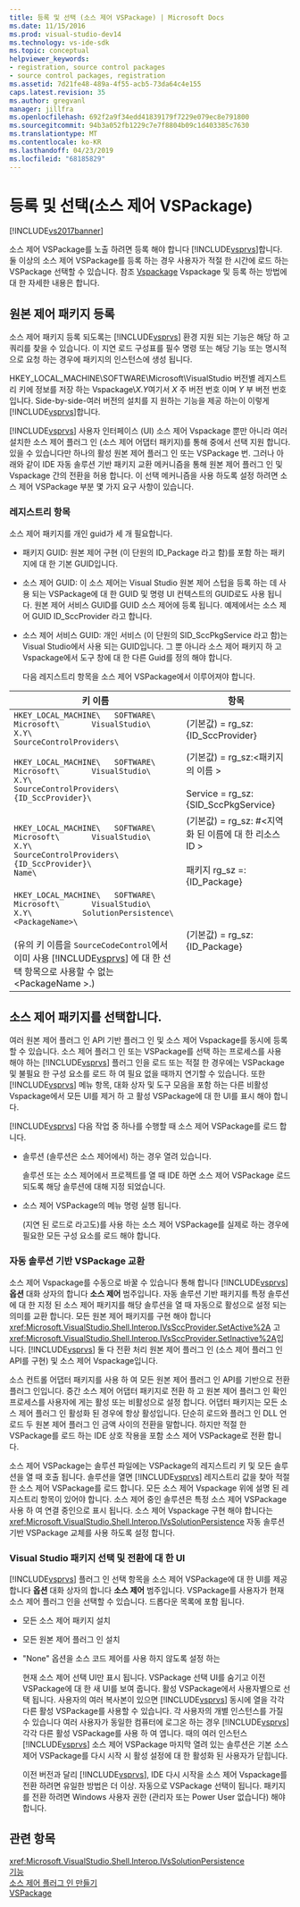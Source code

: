 ```yaml
---
title: 등록 및 선택 (소스 제어 VSPackage) | Microsoft Docs
ms.date: 11/15/2016
ms.prod: visual-studio-dev14
ms.technology: vs-ide-sdk
ms.topic: conceptual
helpviewer_keywords:
- registration, source control packages
- source control packages, registration
ms.assetid: 7d21fe48-489a-4f55-acb5-73da64c4e155
caps.latest.revision: 35
ms.author: gregvanl
manager: jillfra
ms.openlocfilehash: 692f2a9f34edd41839179f7229e079ec8e791800
ms.sourcegitcommit: 94b3a052fb1229c7e7f8804b09c1d403385c7630
ms.translationtype: MT
ms.contentlocale: ko-KR
ms.lasthandoff: 04/23/2019
ms.locfileid: "68185829"
---
```

# <a name="registration-and-selection-source-control-vspackage"></a>등록 및 선택(소스 제어 VSPackage)
[!INCLUDE[vs2017banner](../../includes/vs2017banner.md)]

소스 제어 VSPackage를 노출 하려면 등록 해야 합니다 [!INCLUDE[vsprvs](../../includes/vsprvs-md.md)]합니다. 둘 이상의 소스 제어 VSPackage를 등록 하는 경우 사용자가 적절 한 시간에 로드 하는 VSPackage 선택할 수 있습니다. 참조 [Vspackage](../../extensibility/internals/vspackages.md) Vspackage 및 등록 하는 방법에 대 한 자세한 내용은 합니다.  
  
## <a name="registering-a-source-control-package"></a>원본 제어 패키지 등록  
 소스 제어 패키지 등록 되도록는 [!INCLUDE[vsprvs](../../includes/vsprvs-md.md)] 환경 지원 되는 기능은 해당 하 고 쿼리를 찾을 수 있습니다. 이 지연 로드 구성표를 필수 명령 또는 해당 기능 또는 명시적으로 요청 하는 경우에 패키지의 인스턴스에 생성 됩니다.  
  
 HKEY_LOCAL_MACHINE\SOFTWARE\Microsoft\VisualStudio 버전별 레지스트리 키에 정보를 저장 하는 Vspackage\\*X.Y*여기서 *X* 주 버전 번호 이며 *Y* 부 버전 번호입니다. Side-by-side-여러 버전의 설치를 지 원하는 기능을 제공 하는이 이렇게 [!INCLUDE[vsprvs](../../includes/vsprvs-md.md)]합니다.  
  
 [!INCLUDE[vsprvs](../../includes/vsprvs-md.md)] 사용자 인터페이스 (UI) 소스 제어 Vspackage 뿐만 아니라 여러 설치한 소스 제어 플러그 인 (소스 제어 어댑터 패키지)를 통해 중에서 선택 지원 합니다. 있을 수 있습니다만 하나의 활성 원본 제어 플러그 인 또는 VSPackage 번. 그러나 아래와 같이 IDE 자동 솔루션 기반 패키지 교환 메커니즘을 통해 원본 제어 플러그 인 및 Vspackage 간의 전환을 허용 합니다. 이 선택 메커니즘을 사용 하도록 설정 하려면 소스 제어 VSPackage 부분 몇 가지 요구 사항이 있습니다.  
  
### <a name="registry-entries"></a>레지스트리 항목  
 소스 제어 패키지를 개인 guid가 세 개 필요합니다.  
  
- 패키지 GUID: 원본 제어 구현 (이 단원의 ID_Package 라고 함)를 포함 하는 패키지에 대 한 기본 GUID입니다.  
  
- 소스 제어 GUID: 이 소스 제어는 Visual Studio 원본 제어 스텁을 등록 하는 데 사용 되는 VSPackage에 대 한 GUID 및 명령 UI 컨텍스트의 GUID로도 사용 됩니다. 원본 제어 서비스 GUID를 GUID 소스 제어에 등록 됩니다. 예제에서는 소스 제어 GUID ID_SccProvider 라고 합니다.  
  
- 소스 제어 서비스 GUID: 개인 서비스 (이 단원의 SID_SccPkgService 라고 함)는 Visual Studio에서 사용 되는 GUID입니다. 그 뿐 아니라 소스 제어 패키지 하 고 Vspackage에서 도구 창에 대 한 다른 Guid를 정의 해야 합니다.  
  
  다음 레지스트리 항목을 소스 제어 VSPackage에서 이루어져야 합니다.  
  
|키 이름|항목|  
|--------------|-------------|  
|`HKEY_LOCAL_MACHINE\   SOFTWARE\     Microsoft\       VisualStudio\         X.Y\           SourceControlProviders\`|(기본값) = rg_sz: {ID_SccProvider}|  
|`HKEY_LOCAL_MACHINE\   SOFTWARE\     Microsoft\       VisualStudio\         X.Y\           SourceControlProviders\             {ID_SccProvider}\`|(기본값) = rg_sz:\<패키지의 이름 ><br /><br /> Service = rg_sz:{SID_SccPkgService}|  
|`HKEY_LOCAL_MACHINE\   SOFTWARE\     Microsoft\       VisualStudio\         X.Y\           SourceControlProviders\             {ID_SccProvider}\               Name\`|(기본값) = rg_sz: #\<지역화 된 이름에 대 한 리소스 ID ><br /><br /> 패키지 rg_sz =: {ID_Package}|  
|`HKEY_LOCAL_MACHINE\   SOFTWARE\     Microsoft\       VisualStudio\         X.Y\           SolutionPersistence\             <PackageName>\`<br /><br /> (유의 키 이름을 `SourceCodeControl`에서 이미 사용 [!INCLUDE[vsprvs](../../includes/vsprvs-md.md)] 에 대 한 선택 항목으로 사용할 수 없는 \<PackageName >.)|(기본값) = rg_sz: {ID_Package}|  
  
## <a name="selecting-a-source-control-package"></a>소스 제어 패키지를 선택합니다.  
 여러 원본 제어 플러그 인 API 기반 플러그 인 및 소스 제어 Vspackage를 동시에 등록할 수 있습니다. 소스 제어 플러그 인 또는 VSPackage를 선택 하는 프로세스를 사용 해야 하는 [!INCLUDE[vsprvs](../../includes/vsprvs-md.md)] 플러그 인을 로드 또는 적절 한 경우에는 VSPackage 및 불필요 한 구성 요소를 로드 하 여 필요 없을 때까지 연기할 수 있습니다. 또한 [!INCLUDE[vsprvs](../../includes/vsprvs-md.md)] 메뉴 항목, 대화 상자 및 도구 모음을 포함 하는 다른 비활성 Vspackage에서 모든 UI를 제거 하 고 활성 VSPackage에 대 한 UI를 표시 해야 합니다.  
  
 [!INCLUDE[vsprvs](../../includes/vsprvs-md.md)] 다음 작업 중 하나를 수행할 때 소스 제어 VSPackage를 로드 합니다.  
  
- 솔루션 (솔루션은 소스 제어에서) 하는 경우 열려 있습니다.  
  
   솔루션 또는 소스 제어에서 프로젝트를 열 때 IDE 하면 소스 제어 VSPackage 로드 되도록 해당 솔루션에 대해 지정 되었습니다.  
  
- 소스 제어 VSPackage의 메뉴 명령 실행 됩니다.  
  
  (지연 된 로드로 라고도)를 사용 하는 소스 제어 VSPackage를 실제로 하는 경우에 필요한 모든 구성 요소를 로드 해야 합니다.  
  
### <a name="automatic-solution-based-vspackage-swapping"></a>자동 솔루션 기반 VSPackage 교환  
 소스 제어 Vspackage를 수동으로 바꿀 수 있습니다 통해 합니다 [!INCLUDE[vsprvs](../../includes/vsprvs-md.md)] **옵션** 대화 상자의 합니다 **소스 제어** 범주입니다. 자동 솔루션 기반 패키지를 특정 솔루션에 대 한 지정 된 소스 제어 패키지를 해당 솔루션을 열 때 자동으로 활성으로 설정 되는 의미를 교환 합니다. 모든 원본 제어 패키지를 구현 해야 합니다 <xref:Microsoft.VisualStudio.Shell.Interop.IVsSccProvider.SetActive%2A> 고 <xref:Microsoft.VisualStudio.Shell.Interop.IVsSccProvider.SetInactive%2A>입니다. [!INCLUDE[vsprvs](../../includes/vsprvs-md.md)] 둘 다 전환 처리 원본 제어 플러그 인 (소스 제어 플러그 인 API를 구현) 및 소스 제어 Vspackage입니다.  
  
 소스 컨트롤 어댑터 패키지를 사용 하 여 모든 원본 제어 플러그 인 API를 기반으로 전환 플러그 인입니다. 중간 소스 제어 어댑터 패키지로 전환 하 고 원본 제어 플러그 인 확인 프로세스를 사용자에 게는 활성 또는 비활성으로 설정 합니다. 어댑터 패키지는 모든 소스 제어 플러그 인 활성화 된 경우에 항상 활성입니다. 단순히 로드와 플러그 인 DLL 언로드 두 원본 제어 플러그 인 금액 사이의 전환을 말합니다. 하지만 적절 한 VSPackage를 로드 하는 IDE 상호 작용을 포함 소스 제어 VSPackage로 전환 합니다.  
  
 소스 제어 VSPackage는 솔루션 파일에는 VSPackage의 레지스트리 키 및 모든 솔루션을 열 때 호출 됩니다. 솔루션을 열면 [!INCLUDE[vsprvs](../../includes/vsprvs-md.md)] 레지스트리 값을 찾아 적절 한 소스 제어 VSPackage를 로드 합니다. 모든 소스 제어 Vspackage 위에 설명 된 레지스트리 항목이 있어야 합니다. 소스 제어 중인 솔루션은 특정 소스 제어 VSPackage 사용 하 여 연결 중인으로 표시 됩니다. 소스 제어 Vspackage 구현 해야 합니다는 <xref:Microsoft.VisualStudio.Shell.Interop.IVsSolutionPersistence> 자동 솔루션 기반 VSPackage 교체를 사용 하도록 설정 합니다.  
  
### <a name="visual-studio-ui-for-package-selection-and-switching"></a>Visual Studio 패키지 선택 및 전환에 대 한 UI  
 [!INCLUDE[vsprvs](../../includes/vsprvs-md.md)] 플러그 인 선택 항목을 소스 제어 VSPackage에 대 한 UI를 제공 합니다 **옵션** 대화 상자의 합니다 **소스 제어** 범주입니다. VSPackage를 사용자가 현재 소스 제어 플러그 인을 선택할 수 있습니다. 드롭다운 목록에 포함 됩니다.  
  
- 모든 소스 제어 패키지 설치  
  
- 모든 원본 제어 플러그 인 설치  
  
- "None" 옵션을 소스 코드 제어를 사용 하지 않도록 설정 하는  
  
  현재 소스 제어 선택 UI만 표시 됩니다. VSPackage 선택 UI를 숨기고 이전 VSPackage에 대 한 새 UI를 보여 줍니다. 활성 VSPackage에서 사용자별으로 선택 됩니다. 사용자의 여러 복사본이 있으면 [!INCLUDE[vsprvs](../../includes/vsprvs-md.md)] 동시에 열을 각각 다른 활성 VSPackage를 사용할 수 있습니다. 각 사용자의 개별 인스턴스를 가질 수 있습니다 여러 사용자가 동일한 컴퓨터에 로그온 하는 경우 [!INCLUDE[vsprvs](../../includes/vsprvs-md.md)] 각각 다른 활성 VSPackage를 사용 하 여 엽니다. 때의 여러 인스턴스 [!INCLUDE[vsprvs](../../includes/vsprvs-md.md)] 소스 제어 VSPackage 마지막 열려 있는 솔루션은 기본 소스 제어 VSPackage를 다시 시작 시 활성 설정에 대 한 활성화 된 사용자가 닫힙니다.  
  
  이전 버전과 달리 [!INCLUDE[vsprvs](../../includes/vsprvs-md.md)], IDE 다시 시작을 소스 제어 Vspackage를 전환 하려면 유일한 방법은 더 이상. 자동으로 VSPackage 선택이 됩니다. 패키지를 전환 하려면 Windows 사용자 권한 (관리자 또는 Power User 없습니다) 해야 합니다.  
  
## <a name="see-also"></a>관련 항목  
 <xref:Microsoft.VisualStudio.Shell.Interop.IVsSolutionPersistence>   
 [기능](../../extensibility/internals/source-control-vspackage-features.md)   
 [소스 제어 플러그 인 만들기](../../extensibility/internals/creating-a-source-control-plug-in.md)   
 [VSPackage](../../extensibility/internals/vspackages.md)
